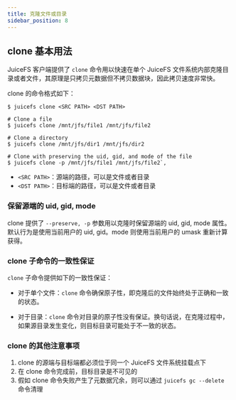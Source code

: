 ```yaml
---
title: 克隆文件或目录
sidebar_position: 8
---
```


## clone 基本用法
JuiceFS 客户端提供了 `clone` 命令用以快速在单个 JuiceFS 文件系统内部克隆目录或者文件，其原理是只拷贝元数据但不拷贝数据块，因此拷贝速度非常快。

clone 的命令格式如下：

```shell
$ juicefs clone <SRC PATH> <DST PATH>

# Clone a file
$ juicefs clone /mnt/jfs/file1 /mnt/jfs/file2

# Clone a directory
$ juicefs clone /mnt/jfs/dir1 /mnt/jfs/dir2

# Clone with preserving the uid, gid, and mode of the file
$ juicefs clone -p /mnt/jfs/file1 /mnt/jfs/file2`,
```

- `<SRC PATH>`：源端的路径，可以是文件或者目录
- `<DST PATH>`：目标端的路径，可以是文件或者目录

### 保留源端的 uid, gid, mode

clone 提供了 `--preserve, -p` 参数用以克隆时保留源端的 uid, gid, mode 属性。默认行为是使用当前用户的 uid, gid。mode 则使用当前用户的 umask 重新计算获得。

### clone 子命令的一致性保证

`clone` 子命令提供如下的一致性保证：

- 对于单个文件：`clone` 命令确保原子性，即克隆后的文件始终处于正确和一致的状态。

- 对于目录：`clone` 命令对目录的原子性没有保证。换句话说，在克隆过程中，如果源目录发生变化，则目标目录可能处于不一致的状态。

### clone 的其他注意事项

1. clone 的源端与目标端都必须位于同一个 JuiceFS 文件系统挂载点下
2. 在 clone 命令完成前，目标目录是不可见的
3. 假如 clone 命令失败产生了元数据冗余，则可以通过 `juicefs gc --delete` 命令清理
